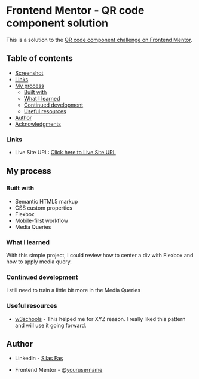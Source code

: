 # Frontend Mentor - QR code component solution

This is a solution to the [QR code component challenge on Frontend Mentor](https://www.frontendmentor.io/challenges/qr-code-component-iux_sIO_H).

## Table of contents

  - [Screenshot](#screenshot)
  - [Links](#links)
- [My process](#my-process)
  - [Built with](#built-with)
  - [What I learned](#what-i-learned)
  - [Continued development](#continued-development)
  - [Useful resources](#useful-resources)
- [Author](#author)
- [Acknowledgments](#acknowledgments)

### Links

- Live Site URL: [Click here to Live Site URL](https://silasfas.github.io/QR-code-component-solution/)

## My process

### Built with

- Semantic HTML5 markup
- CSS custom properties
- Flexbox
- Mobile-first workflow
- Media Queries

### What I learned

With this simple project, I could review how to center a div with Flexbox and how to apply media query. 

### Continued development

I still need to train a little bit more in the Media Queries

### Useful resources

- [w3schools](https://www.w3schools.com/) - This helped me for XYZ reason. I really liked this pattern and will use it going forward.

## Author

- Linkedin - [Silas Fas](https://www.linkedin.com/in/silas-ferreira-arlindo-dos-santos-79791088/)

- Frontend Mentor - [@yourusername](https://www.frontendmentor.io/profile/yourusername)